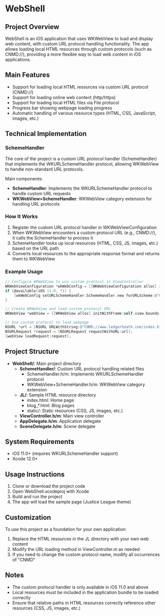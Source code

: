 # WebShell

## Project Overview
WebShell is an iOS application that uses WKWebView to load and display web content, with custom URL protocol handling functionality. The app allows loading local HTML resources through custom protocols (such as CNMD://), providing a more flexible way to load web content in iOS applications.

## Main Features
- Support for loading local HTML resources via custom URL protocol (CNMD://)
- Support for loading online web content (http/https)
- Support for loading local HTML files via File protocol
- Progress bar showing webpage loading progress
- Automatic handling of various resource types (HTML, CSS, JavaScript, images, etc.)

## Technical Implementation

### SchemeHandler
The core of the project is a custom URL protocol handler (SchemeHandler) that implements the WKURLSchemeHandler protocol, allowing WKWebView to handle non-standard URL protocols.

Main components:
- **SchemeHandler**: Implements the WKURLSchemeHandler protocol to handle custom URL requests
- **WKWebView+SchemeHandler**: WKWebView category extension for handling URL protocols

### How It Works
1. Register the custom URL protocol handler in WKWebViewConfiguration
2. When WKWebView encounters a custom protocol URL (e.g., CNMD://), it calls the SchemeHandler to process it
3. SchemeHandler looks up local resources (HTML, CSS, JS, images, etc.) based on the URL path
4. Converts local resources to the appropriate response format and returns them to WKWebView

### Example Usage
```objective-c
// Configure WKWebView to use custom protocol in ViewController
WKWebViewConfiguration *wkWebConfig = [[WKWebViewConfiguration alloc] init];
if (@available(iOS 11.0, *)) {
    [wkWebConfig setURLSchemeHandler:SchemeHandler.new forURLScheme:@"CNMD"];
}

// Create WKWebView and load custom protocol URL
WKWebView *webView = [[WKWebView alloc] initWithFrame:self.view.bounds configuration:wkWebConfig];

// Use custom protocol to load webpage
NSURL *url = [NSURL URLWithString:@"CNMD://www.ledgerheath.com/index.html"];
NSURLRequest *request = [NSURLRequest requestWithURL:url];
[webView loadRequest:request];
```

## Project Structure
- **WebShell/**: Main project directory
  - **SchemeHandler/**: Custom URL protocol handling related files
    - SchemeHandler.h/m: Implements WKURLSchemeHandler protocol
    - WKWebView+SchemeHandler.h/m: WKWebView category extension
  - **JL/**: Sample HTML resource directory
    - index.html: Home page
    - blog_*.html: Blog pages
    - static/: Static resources (CSS, JS, images, etc.)
  - **ViewController.h/m**: Main view controller
  - **AppDelegate.h/m**: Application delegate
  - **SceneDelegate.h/m**: Scene delegate

## System Requirements
- iOS 11.0+ (requires WKURLSchemeHandler support)
- Xcode 12.0+

## Usage Instructions
1. Clone or download the project code
2. Open WebShell.xcodeproj with Xcode
3. Build and run the project
4. The app will load the sample page (Justice League theme)

## Customization
To use this project as a foundation for your own application:
1. Replace the HTML resources in the JL directory with your own web content
2. Modify the URL loading method in ViewController.m as needed
3. If you need to change the custom protocol name, modify all occurrences of "CNMD"

## Notes
- The custom protocol handler is only available in iOS 11.0 and above
- Local resources must be included in the application bundle to be loaded correctly
- Ensure that relative paths in HTML resources correctly reference other resources (CSS, JS, images, etc.)